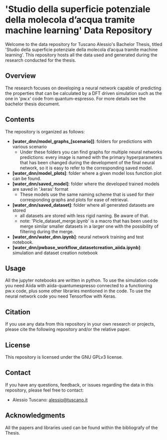 # 'Studio della superficie potenziale della molecola d’acqua tramite machine learning' Data Repository

Welcome to the data repository for Tuscano Alessio's Bachelor Thesis, titled 'Studio della superficie potenziale della molecola d’acqua tramite machine learning'. 
This repository hosts all the data used and generated during the research conducted for the thesis.

## Overview

The research focuses on developing a neural network capable of predicting the properties that can be calculated by a DFT driven simulation such as the one in 'pw.x' code from quantum-espresso.
For more details see the bachelor thesis document.

## Contents

The repository is organized as follows:

- **[water_dnn/model_graphs_[scenario]]**: folders for predictions with various scenario
  - Under these folders you can find graphs for multiple neural networks predictions: every image is named with the primary hyperparameters that has been changed during the development of the final neural network, so it is easy to refer to the corresponding saved model.
- **[water_dnn/model_plots]**: folder where a given model loss function plot can be found.
- **[water_dnn/saved_model]**: folder where the developed trained models are saved in '.keras' format
  - These models use the same naming scheme that is used for their corresponding graphs and plots for ease of retrieval.
- **[water_dnn/saved_dataset]**: folder where all generated datasets are stored
  - all datasets are stored with less rigid naming. Be aware of that.
  - note: 'Picle_dataset_merge.ipynb' is a macro that has been used to merge similar smaller datasets in a larger one with the possibility of filtering during the merge.
- **[water_dnn/water_dnn.ipynb]**: neural network training and test notebook.
- **[water_dnn/pwbase_workflow_datasetcreation_aiida.ipynb]**: simulation and dataset creation notebook



## Usage

All the jupyter notebooks are written in python.
To use the simulation code you need Aiida with aiida-quantumespresso connected to a functioning pw.x code, plus some other libraries mentioned in the code.
To use the neural network code you need Tensorflow with Keras.

## Citation

If you use any data from this repository in your own research or projects, please cite the following repository and/or the relative paper.
## License

This repository is licensed under the GNU GPLv3 license.

## Contact

If you have any questions, feedback, or issues regarding the data in this repository, please feel free to contact:

- Alessio Tuscano: alessio@tuscano.it

## Acknowledgments

All the papers and libraries used can be found within the bibliografy of the Thesis.
